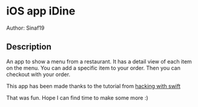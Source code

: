 # iOS app iDine

Author: Sinaf19

## Description

An app to show a menu from a restaurant. It has a detail view of each item on the menu. You can add a specific item to your order. Then you can checkout with your order. 

This app has been made thanks to the tutorial from [hacking with swift](https://www.hackingwithswift.com/quick-start/swiftui)

That was fun. Hope I can find time to make some more :)
